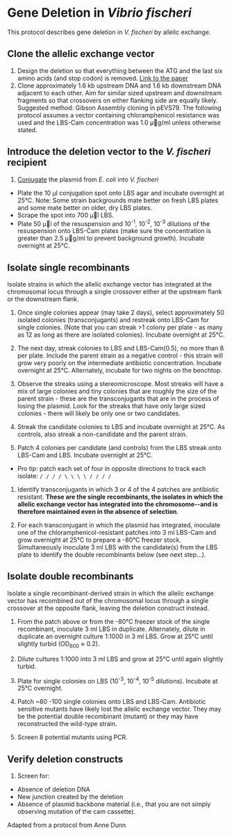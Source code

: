 # Gene Deletion in *Vibrio fischeri*

This protocol describes gene deletion in *V. fischeri* by allelic exchange.

## Clone the allelic exchange vector

1. Design the deletion so that everything between the ATG and the last six amino acids (and stop codon) is removed. 
[Link to the paper](https://www.ncbi.nlm.nih.gov/pmc/articles/PMC1681482/)
1. Clone approximately 1.6 kb upstream DNA and 1.6 kb downstream DNA adjacent to each other. Aim for similar sized upstream and downstream fragments so that crossovers on either flanking side are equally likely. Suggested method: Gibson Assembly cloning in pEVS79. The following protocol assumes a vector containing chloramphenicol resistance was used and the LBS-Cam concentration was 1.0 μg/ml unless otherwise stated.

<!-- add additional info, vectors, pictures, etc. -->

## Introduce the deletion vector to the *V. fischeri* recipient

1. [Conjugate](conjugation.md) the plasmid from *E. coli* into *V. fischeri*
  - Plate the 10 μl conjugation spot onto LBS agar and incubate overnight at 25°C. Note: Some strain backgrounds mate better on fresh LBS plates and some mate better on older, dry LBS plates.
  - Scrape the spot into 700 μl LBS.
  - Plate 50 μl of the resuspension and 10<sup>-1</sup>, 10<sup>-2</sup>, 10<sup>-3</sup> dilutions of the resuspension onto LBS-Cam plates (make sure the concentration is greater than 2.5 μg/ml to prevent background growth). Incubate overnight at 25°C.

## Isolate single recombinants

Isolate strains in which the allelic exchange vector has integrated at the chromosomal locus through a single crossover either at the upstream flank or the downstream flank.

1. Once single colonies appear (may take 2 days), select approximately 50 isolated colonies (transconjugants) and restreak onto LBS-Cam for single colonies. (Note that you can streak >1 colony per plate - as many as 12 as long as there are isolated colonies). Incubate overnight at 25°C.

1. The next day, streak colonies to LBS and LBS-Cam(0.5), no more than 8 per plate. Include the parent strain as a negative control - this strain will grow very poorly on the intermediate antibiotic concentration. Incubate overnight at 25°C. Alternately, incubate for two nights on the benchtop.

1. Observe the streaks using a stereomicroscope. Most streaks will have a mix of large colonies and tiny colonies that are roughly the size of the parent strain - these are the transconjugants that are in the process of losing the plasmid. Look for the streaks that have only large sized colonies - there will likely be only one or two candidates.
1. Streak the candidate colonies to LBS and incubate overnight at 25°C. As controls, also streak a non-candidate and the parent strain.
1. Patch 4 colonies per candidate (and controls) from the LBS streak onto LBS-Cam and LBS. Incubate overnight at 25°C.
  - Pro tip: patch each set of four in opposite directions to track each isolate: `/ / / / \ \ \ \ / / / /`

1.  Identify transconjugants in which 3 or 4 of the 4 patches are antibiotic resistant. **These are the single recombinants, the isolates in which the allelic exchange vector has integrated into the chromosome--and is therefore maintained even in the absence of selection**. 

1. For each transconjugant in which the plasmid has integrated, inoculate one of the chloramphenicol-resistant patches into 3 ml LBS-Cam and grow overnight at 25°C to prepare a -80°C freezer stock. Simultaneously inoculate 3 ml LBS with the candidate(s) from the LBS plate to identify the double recombinants below (see next step...).

## Isolate double recombinants

Isolate a single recombinant-derived strain in which the allelic exchange vector has recombined out of the chromosomal locus through a single crossover at the opposite flank, leaving the deletion construct instead.

1. From the patch above or from the -80°C freezer stock of the single recombinant, inoculate 3 ml LBS in duplicate. Alternately, dilute in duplicate an overnight culture 1:1000 in 3 ml LBS. Grow at 25°C until slightly turbid (OD<sub>600</sub> ≈ 0.2). 

1. Dilute cultures 1:1000 into 3 ml LBS and grow at 25°C until again slightly turbid.

1. Plate for single colonies on LBS (10<sup>-3</sup>, 10<sup>-4</sup>, 10<sup>-5</sup> dilutions). Incubate at 25°C overnight.

1. Patch ~80 -100 single colonies onto LBS and LBS-Cam. Antibiotic sensitive mutants have likely lost the allelic exchange vector. They may be the potential double recombinant (mutant) or they may have reconstructed the wild-type strain.

1. Screen 8 potential mutants using PCR.


## Verify deletion constructs

1. Screen for:
  - Absence of deletion DNA
  - New junction created by the deletion
  - Absence of plasmid backbone material (i.e., that you are not simply observing mutation of the cam cassette).



Adapted from a protocol from Anne Dunn
